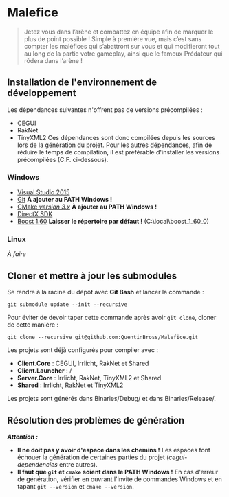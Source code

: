 # Malefice
> Jetez vous dans l’arène et combattez en équipe afin de marquer le plus de point possible ! Simple à première vue, mais c’est sans compter les maléfices qui s’abattront sur vous et qui modifieront tout au long de la partie votre gameplay, ainsi que le fameux Prédateur qui rôdera dans l’arène !

## Installation de l'environnement de développement

Les dépendances suivantes n'offrent pas de versions précompilées :
* CEGUI
* RakNet
* TinyXML2
Ces dépendances sont donc compilées depuis les sources lors de la génération du projet.
Pour les autres dépendances, afin de réduire le temps de compilation, il est préférable d'installer les versions précompilées (C.F. ci-dessous).

### Windows
* [Visual Studio 2015](https://intra-bocal.epitech.eu/index.php?pgid=msdnaa)
* [Git](https://git-scm.com/download/win) **À ajouter au PATH Windows !**
* [CMake *version 3.x*](https://cmake.org/download/) **À ajouter au PATH Windows !**
* [DirectX SDK](https://www.microsoft.com/en-us/download/details.aspx?id=6812)
* [Boost 1.60](https://sourceforge.net/projects/boost/files/boost-binaries/1.60.0/boost_1_60_0-msvc-14.0-32.exe/download) **Laisser le répertoire par défaut !** (C:\local\boost_1_60_0)

### Linux
*À faire*


## Cloner et mettre à jour les submodules
Se rendre à la racine du dépôt avec **Git Bash** et lancer la commande :
```
git submodule update --init --recursive
```
Pour éviter de devoir taper cette commande après avoir `git clone`, cloner de cette manière :
```
git clone --recursive git@github.com:QuentinBross/Malefice.git
```

Les projets sont déjà configurés pour compiler avec :
* **Client.Core** : CEGUI, Irrlicht, RakNet et Shared
* **Client.Launcher** : /
* **Server.Core** : Irrlicht, RakNet, TinyXML2 et Shared
* **Shared** : Irrlicht, RakNet et TinyXML2

Les projets sont générés dans Binaries/Debug/ et dans Binaries/Release/.

## Résolution des problèmes de génération

***Attention :***
* **Il ne doit pas y avoir d'espace dans les chemins !** Les espaces font échouer la génération de certaines parties du projet (*cegui-dependencies* entre autres).
* **Il faut que `git` et `cmake` soient dans le PATH Windows !** En cas d'erreur de génération, vérifier en ouvrant l'invite de commandes Windows et en tapant `git --version` et `cmake --version`.
